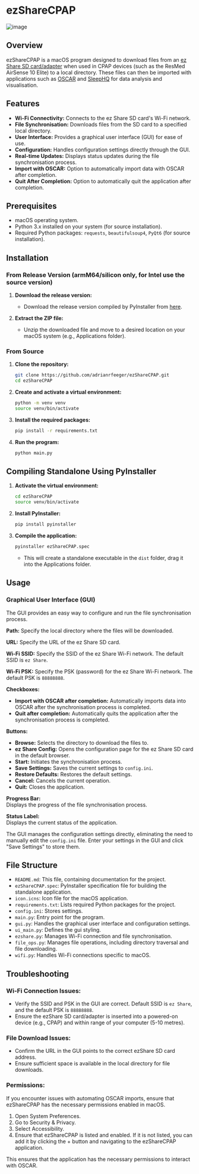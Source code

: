 # ezShareCPAP
![image](https://github.com/adrianRfeeger/ezShareCPAP/assets/139186297/534db6d7-a29c-487a-98b9-98335713d44e)

## Overview

ezShareCPAP is a macOS program designed to download files from an [ez Share SD card/adapter](https://www.youtube.com/watch?v=ANz8pNDHAPo) when used in CPAP devices (such as the ResMed AirSense 10 Elite) to a local directory. These files can then be imported with applications such as [OSCAR](https://www.sleepfiles.com/OSCAR/) and [SleepHQ](https://home.sleephq.com/) for data analysis and visualisation.

## Features

- **Wi-Fi Connectivity:** Connects to the ez Share SD card's Wi-Fi network.
- **File Synchronisation:** Downloads files from the SD card to a specified local directory.
- **User Interface:** Provides a graphical user interface (GUI) for ease of use.
- **Configuration:** Handles configuration settings directly through the GUI.
- **Real-time Updates:** Displays status updates during the file synchronisation process.
- **Import with OSCAR:** Option to automatically import data with OSCAR after completion.
- **Quit After Completion:** Option to automatically quit the application after completion.

## Prerequisites

- macOS operating system.
- Python 3.x installed on your system (for source installation).
- Required Python packages: `requests`, `beautifulsoup4`, `PyQt6` (for source installation).

## Installation

### From Release Version (armM64/silicon only, for Intel use the source version)

1. **Download the release version:**

   - Download the release version compiled by PyInstaller from [here](https://github.com/adrianrfeeger/ezShareCPAP/releases).

2. **Extract the ZIP file:**

   - Unzip the downloaded file and move to a desired location on your macOS system (e.g., Applications folder).

### From Source

1. **Clone the repository:**
   ```bash
   git clone https://github.com/adrianrfeeger/ezShareCPAP.git
   cd ezShareCPAP
   ```   
2. **Create and activate a virtual environment:**
   ```bash
   python -m venv venv
   source venv/bin/activate
   ```
3. **Install the required packages:**
   ```bash
   pip install -r requirements.txt
   ```
4. **Run the program:**
   ```bash
   python main.py
   ```
## Compiling Standalone Using PyInstaller

1. **Activate the virtual environment:**
   ```bash
   cd ezShareCPAP
   source venv/bin/activate
   ```
2. **Install PyInstaller:**

   ```bash
   pip install pyinstaller
   ```

3. **Compile the application:**

   ```bash
   pyinstaller ezShareCPAP.spec
   ```

   - This will create a standalone executable in the `dist` folder, drag it into the Applications folder.

## Usage

### Graphical User Interface (GUI)

The GUI provides an easy way to configure and run the file synchronisation process.

**Path:**  Specify the local directory where the files will be downloaded.

**URL:**  Specify the URL of the ez Share SD card.

**Wi-Fi SSID:**  Specify the SSID of the ez Share Wi-Fi network. The default SSID is `ez Share`.

**Wi-Fi PSK:**  Specify the PSK (password) for the ez Share Wi-Fi network. The default PSK is `88888888`.

**Checkboxes:**
- **Import with OSCAR after completion:** Automatically imports data into OSCAR after the synchronisation process is completed.
- **Quit after completion:** Automatically quits the application after the synchronisation process is completed.

**Buttons:**
- **Browse:** Selects the directory to download the files to.
- **ez Share Config:** Opens the configuration page for the ez Share SD card in the default browser.
- **Start:** Initiates the synchronisation process.
- **Save Settings:** Saves the current settings to `config.ini`.
- **Restore Defaults:** Restores the default settings.
- **Cancel:** Cancels the current operation.
- **Quit:** Closes the application.

**Progress Bar:**  
Displays the progress of the file synchronisation process.

**Status Label:**  
Displays the current status of the application.

The GUI manages the configuration settings directly, eliminating the need to manually edit the `config.ini` file. Enter your settings in the GUI and click "Save Settings" to store them.

## File Structure

- `README.md`: This file, containing documentation for the project.
- `ezShareCPAP.spec`: PyInstaller specification file for building the standalone application.
- `icon.icns`: Icon file for the macOS application.
- `requirements.txt`: Lists required Python packages for the project.
- `config.ini`: Stores settings.
- `main.py`: Entry point for the program.
- `gui.py`: Handles the graphical user interface and configuration settings.
- `ui_main.py`: Defines the gui styling.
- `ezshare.py`: Manages Wi-Fi connection and file synchronisation.
- `file_ops.py`: Manages file operations, including directory traversal and file downloading.
- `wifi.py`: Handles Wi-Fi connections specific to macOS.

## Troubleshooting

### Wi-Fi Connection Issues:

- Verify the SSID and PSK in the GUI are correct. Default SSID is `ez Share`, and the default PSK is `88888888`.
- Ensure the ezShare SD card/adapter is inserted into a powered-on device (e.g., CPAP) and within range of your computer (5-10 metres).

### File Download Issues:

- Confirm the URL in the GUI points to the correct ezShare SD card address.
- Ensure sufficient space is available in the local directory for file downloads.

### Permissions:
If you encounter issues with automating OSCAR imports, ensure that ezShareCPAP has the necessary permissions enabled in macOS.

1. Open System Preferences.
2. Go to Security & Privacy.
3. Select Accessibility.
4. Ensure that ezShareCPAP is listed and enabled. If it is not listed, you can add it by clicking the + button and navigating to the ezShareCPAP application.

This ensures that the application has the necessary permissions to interact with OSCAR.
